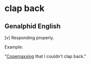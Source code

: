 # clap back
## Genalphid English

[v] Responding properly.

Example:

"[Copemaxxing](maxxing.md) that I couldn't clap back."